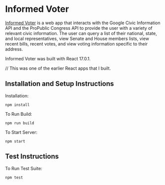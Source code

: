 # Informed Voter

[Informed Voter](https://informedvoter-ef786.web.app) is a web app that interacts with the Google Civic Information API and the ProPublic Congress API to provide the user with a variety of relevant civic information. The user can query a list of their national, state, and local representatives, view Senate and House members lists, view recent bills, recent votes, and view voting information specific to their address.

Informed Voter was built with React 17.0.1.

// This was one of the earlier React apps that I built.

## Installation and Setup Instructions

Installation:

`npm install`

To Run Build:

`npm run build`

To Start Server:

`npm start`

## Test Instructions

To Run Test Suite:

`npm test`
